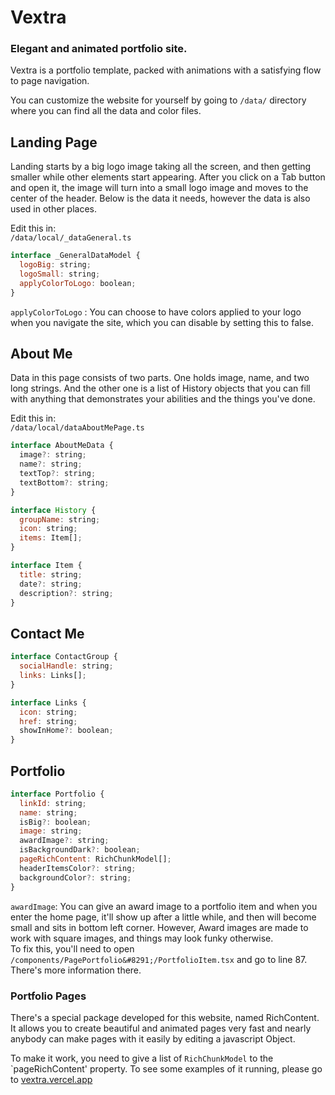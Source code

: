 # Vextra  
### Elegant and animated portfolio site.

Vextra is a portfolio template, packed with animations with a satisfying flow to page navigation. 

You can customize the website for yourself by going to `/data/` directory where you can find all the data and color files.

## Landing Page

Landing starts by a big logo image taking all the screen, and then getting smaller while other elements start appearing. After you click on a Tab button and open it, the image will turn into a small logo image and moves to the center of the header. Below is the data it needs, however the data is also used in other places.

Edit this in:  
`/data/local/_dataGeneral.ts`

```js
interface _GeneralDataModel {
  logoBig: string;
  logoSmall: string;
  applyColorToLogo: boolean;
}
```
`applyColorToLogo` : You can choose to have colors applied to your logo when you navigate the site, which you can disable by setting this to false.

## About Me

Data in this page consists of two parts. One holds image, name, and two long strings. And the other one is a list of History objects that you can fill with anything that demonstrates your abilities and the things you've done.

Edit this in:  
`/data/local/dataAboutMePage.ts`

```js
interface AboutMeData {
  image?: string;
  name?: string;
  textTop?: string;
  textBottom?: string;
}

interface History {
  groupName: string;
  icon: string;
  items: Item[];
}

interface Item {
  title: string;
  date?: string;
  description?: string;
}

```

## Contact Me
```js
interface ContactGroup {
  socialHandle: string;
  links: Links[];
}

interface Links {
  icon: string;
  href: string;
  showInHome?: boolean;
}
```

## Portfolio

```js
interface Portfolio {
  linkId: string;
  name: string;
  isBig?: boolean;
  image: string;
  awardImage?: string;
  isBackgroundDark?: boolean;
  pageRichContent: RichChunkModel[];
  headerItemsColor?: string;
  backgroundColor?: string;
}
```

`awardImage`: You can give an award image to a portfolio item and when you enter the home page, it'll show up after a little while, and then will become small and sits in bottom left corner. However, Award images are made to work with square images, and things may look funky otherwise.  
To fix this, you'll need to open `/components/PagePortfolio&#8291;/PortfolioItem.tsx` and go to line 87. There's more information there.


### Portfolio Pages

There's a special package developed for this website, named RichContent. It allows you to create beautiful and animated pages very fast and nearly anybody can make pages with it easily by editing a javascript Object.

To make it work, you need to give a list of `RichChunkModel` to the `pageRichContent' property. To see some examples of it running, please go to [vextra.vercel.app](https:\\vextra.vercel.app)













